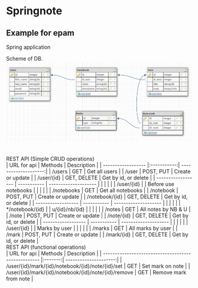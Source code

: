 # Springnote

## Example for epam

Spring application</br>

Scheme of DB.
![alt text](src/main/resources/SchemeDB.jpg)
</br>
</br>
</br>
REST API (Simple CRUD operations)
</br>
| URL for api        | Methods     | Description          |
| ------------------ |:-----------:| --------------------:|
| /users             | GET         | Get all users        |
| /user              | POST, PUT   | Create or update     |
| /user/{id}         | GET, DELETE | Get by id, or delete |
| ------------------ | ----------- | -------------------- |
|                    |             |                      |
| /user/{id}         |             | Before use notebooks |
|                    |             |                      |
| /notebooks         | GET         | Get all notebooks    |
| /notebook          | POST, PUT   | Create or update     |
| /notebook/{id}     | GET, DELETE | Get by id, or delete |
| ------------------ | ----------- | -------------------- |
|                    |             |                      |
| */notebook/{id}    |             | u/{id}/nb/{id}       |
|                    |             |                      |
| /notes             | GET         | All notes by NB & U  |
| /note              | POST, PUT   | Create or update     |
| /note/{id}         | GET, DELETE | Get by id, or delete |
| ------------------ | ----------- | -------------------- |
|                    |             |                      |
| /user/{id}         |             | Marks by user        |
|                    |             |                      |
| /marks             | GET         | All marks by user    |
| /mark              | POST, PUT   | Create or update     |
| /mark/{id}         | GET, DELETE | Get by id, or delete |
</br>
REST API (functional operations)
</br>
| URL for api                                         | Methods | Description           |
| --------------------------------------------------- |:-------:| ---------------------:|
| /user/{id}/mark/{id}/notebook/{id}/note/{id}/set    | GET     | Set mark on note      |
| /user/{id}/mark/{id}/notebook/{id}/note/{id}/remove | GET     | Remove mark from note |


